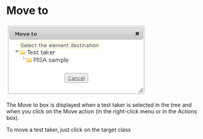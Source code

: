 <!--
parent: 'Manage Test Takers'
created_at: '2012-04-12 18:12:26'
updated_at: '2013-03-13 13:42:38'
authors:
    - 'Jérôme Bogaerts'
contributors:
    - 'Sophie Doublet'
tags:
    - 'Manage Test Takers'
-->

Move to
=======

![](../resources/testtakers-move.png)

The Move to box is displayed when a test taker is selected in the tree and when you click on the Move action (in the right-click menu or in the Actions box).

To move a test taker, just click on the target class


